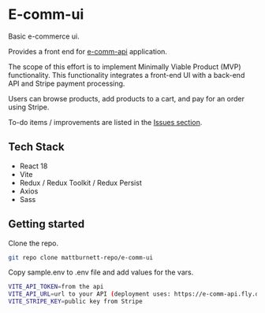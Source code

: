 # E-comm-ui

Basic e-commerce ui.

Provides a front end for [e-comm-api](https://github.com/mattburnett-repo/e-comm-api) application.

The scope of this effort is to implement Minimally Viable Product (MVP) functionality. This functionality integrates a front-end UI with a back-end API and Stripe payment processing.

Users can browse products, add products to a cart, and pay for an order using Stripe.

To-do items / improvements are listed in the [Issues section](https://github.com/mattburnett-repo/e-comm-ui/issues).

## Tech Stack

- React 18
- Vite
- Redux / Redux Toolkit / Redux Persist
- Axios
- Sass

## Getting started

Clone the repo.

```bash
git repo clone mattburnett-repo/e-comm-ui
```

Copy sample.env to .env file and add values for the vars.

```bash
VITE_API_TOKEN=from the api
VITE_API_URL=url to your API (deployment uses: https://e-comm-api.fly.dev/)
VITE_STRIPE_KEY=public key from Stripe
```
